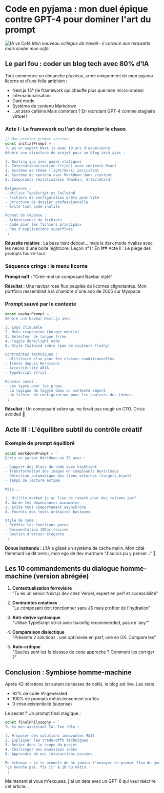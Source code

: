 # Code en pyjama : mon duel épique contre GPT-4 pour dominer l'art du prompt

![IA vs Café](https://source.unsplash.com/800x600/?robot,coffee)
*Mon nouveau collègue de travail - il carbure aux terawatts mais snobe mon café*
## Le pari fou : coder un blog tech avec 80% d'IA
Tout commence un dimanche pluvieux, armé uniquement de mon pyjama licorne et d'une folle ambition : 

- Next.js 15° (le framework qui chauffe plus que mon micro-ondes)
- Internationalisation
- Dark mode
- Système de contenu Markdown
- ...et zéro caféine
Mais comment ? En recrutant GPT-4 comme stagiaire virtuel ! 

### Acte I : Le framework ou l'art de dompter le chaos

```javascript
// Mon premier prompt sérieux
const initialPrompt = `
Tu es un expert Next.js avec 10 ans d'expérience.
Génère une structure de projet pour un blog tech avec :

1. Routing app avec pages statiques
2. Internationalisation (fr/en) avec contexte React
3. Système de thème (light/dark) persistant
4. Système de contenu avec Markdown dans /content
5. Composants réutilisables (Navbar, ArticleCard)

Exigeances :
- Utilise TypeScript et Tailwind
- Fichiers de configuration prêts pour Vite
- Structure de dossier professionnelle
- Évite tout code inutile

Format de réponse : 
- Arborescence de fichiers
- Code pour les fichiers principaux
- Pas d'explications superflues
`;
```
**Réussite relative** : La base tient debout... mais le dark mode rivalise avec les néons d'une boîte nightcore. 
Leçon n°1 : En I## Acte II : Le piège des prompts fourre-tout

### Séquence cringe : le menu licorne
**Prompt naïf :** "Crée-moi un composant Navbar stylé"

**Résultat :** Une navbar rose fluo peuplée de licornes clignotantes. Mon portfolio ressemblait à la chambre d'une ado de 2005 sur Myspace.

### Prompt sauvé par le contexte
```javascript
const navbarPrompt = `
Génère une Navbar Next.js avec :

1. Logo cliquable
2. Menu responsive (burger mobile)
3. Sélecteur de langue fr/en
4. Toggle dark/light mode
5. Style Tailwind sobre (pas de couleurs flashy)

Contraintes techniques :
- Utilitaire clsx pour les classes conditionnelles
- Icônes depuis Heroicons
- Accessibilité ARIA
- TypeScript strict

Fournis aussi :
- Les types pour les props
- La logique de toggle dans un contexte séparé
- Un fichier de configuration pour les couleurs des thèmes
`;
```

**Résultat :** Un composant sobre qui ne ferait pas rougir un CTO. Crisis avoided 🎉

## Acte III : L'équilibre subtil du contrôle créatif
### Exemple de prompt équilibré
```javascript
const markdownPrompt = `
Écris un parser Markdown en TS avec :

- Support des blocs de code avec highlight
- Transformation des images en composants Next/Image
- Détection automatique des liens externes (target=_blank)
- Temps de lecture estimé

Mais... 

1. Utilite marked.js au lieu de remark pour des raisons perf
2. Garde les dépendances minimales
3. Évite tout comportement asynchrone
4. Fournis des tests unitaires basiques

Style de code :
- Préfère les fonctions pures
- Documentation JSDoc concise
- Gestion d'erreur élégante
`;
```
**Bonus inattendu :** L'IA a glissé un système de cache malin. Mon côté flemmard lui dit merci, mon ego de dev murmure "J'aurais pu y penser..." 😤

## Les 10 commandements du dialogue homme-machine (version abrégée)

1. **Contextualisation ferroviaire**  
   "Tu es un senior Next.js dev chez Vercel, expert en perf et accessibilité"

2. **Contraintes créatives**  
   "Le composant doit fonctionner sans JS mais profiter de l'hydration"

3. **Anti-dérive syntaxique**  
   "Utilise TypeScript strict avec tsconfig recommended, pas de 'any'"

4. **Comparaison dialectique**  
   "Présente 2 solutions : une optimisée en perf, une en DX. Compare les"

5. **Auto-critique**  
   "Quelles sont les faiblesses de cette approche ? Comment les corriger ?"

## Conclusion : Symbiose homme-machine

Après 42 itérations (et autant de tasses de café), le blog est live. Les stats :

- 92% de code IA-generated
- 100% de prompts méticuleusement craftés
- 0 crise existentielle (surprise)

Le secret ? Un prompt final magique :

```javascript
const finalPhilosophy = `
Tu es mon assistant IA. Ton rôle :

1. Proposer des solutions innovantes MAIS
2. Expliquer les trade-offs techniques
3. Rester dans le scope du projet
4. Challenger mes mauvaises idées
5. Apprendre de nos interactions passées

En échange : je te promets de ne jamais t'envoyer de prompt flou du genre 
"ça marche pas, fix it" à 2h du matin.
`;
```

Maintenant si vous m'excusez, j'ai un date avec un GPT-6 qui veut réécrire cet article...


